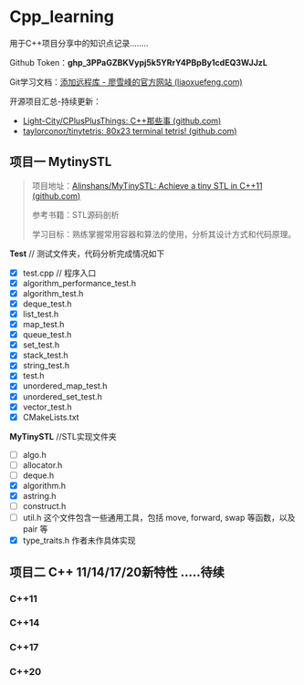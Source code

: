 # Cpp_learning

用于C++项目分享中的知识点记录........

Github Token：**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**

Git学习文档：[添加远程库 - 廖雪峰的官方网站 (liaoxuefeng.com)](https://www.liaoxuefeng.com/wiki/896043488029600/898732864121440)

开源项目汇总-持续更新：

- [Light-City/CPlusPlusThings: C++那些事 (github.com)](https://github.com/Light-City/CPlusPlusThings)
- [taylorconor/tinytetris: 80x23 terminal tetris! (github.com)](https://github.com/taylorconor/tinytetris)

## 项目一 MytinySTL

> 项目地址：[Alinshans/MyTinySTL: Achieve a tiny STL in C++11 (github.com)](https://github.com/Alinshans/MyTinySTL)
>
> 参考书籍：STL源码剖析
>
> 学习目标：熟练掌握常用容器和算法的使用，分析其设计方式和代码原理。

**Test**       	         // 测试文件夹，代码分析完成情况如下

- [x] test.cpp      // 程序入口
- [x] algorithm_performance_test.h
- [x] algorithm_test.h
- [x] deque_test.h
- [x] list_test.h
- [x] map_test.h
- [x] queue_test.h
- [x] set_test.h
- [x] stack_test.h
- [x] string_test.h
- [x] test.h
- [x] unordered_map_test.h
- [x] unordered_set_test.h
- [x] vector_test.h
- [x] CMakeLists.txt

**MyTinySTL**   //STL实现文件夹

 - [ ] algo.h
 - [ ] allocator.h
 - [ ] deque.h 
 - [x] algorithm.h
 - [x] astring.h
 - [ ] construct.h
 - [ ] util.h  这个文件包含一些通用工具，包括 move, forward, swap 等函数，以及 pair 等 
 - [x] type_traits.h   作者未作具体实现

## 项目二 C++ 11/14/17/20新特性 .....待续

### C++11

### C++14

### C++17

### C++20



